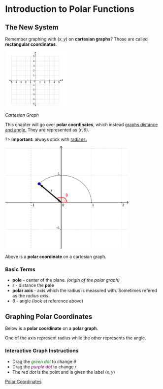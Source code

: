 # Introduction to Polar Functions
## The New System
Remember graphing with $(x,y)$ on **cartesian graphs**? Those are called **rectangular coordinates**.

<img src="/learn/precalc-cpm/chapter-11/media/carte.jpg" width="200">

*Cartesian Graph*

This chapter will go over **polar coordinates**, which instead <u>graphs distance and angle.</u>
They are represented as $(r, \theta)$.

?> **Important:** always stick with <u>radians.</u>

<img src="/learn/precalc-cpm/chapter-11/media/polar.gif" width="400">

Above is a **polar coordinate** on a cartesian graph.

### Basic Terms
* **pole** - center of the plane. *(origin of the polar graph)*
* **r** - distance the **pole**
* **polar axis** - axis which the radius is measured with. Sometimes refered as the *radius axis*.
* $\theta$ - angle (look at reference above)

## Graphing Polar Coordinates
Below is a **polar coordinate** on a **polar graph**.

One of the axis represent radius while the other represents the angle.

### Interactive Graph Instructions
* Drag the *<span style="color:green">green dot</span>* to change $\theta$
* Drag the *<span style="color:purple">purple dot</span>* to change $r$
* The *red dot* is the point and is given the label $(x,y)$

[Polar Coordinates](https://www.desmos.com/calculator/lxix3dbejm?embed ':include :type=iframe')